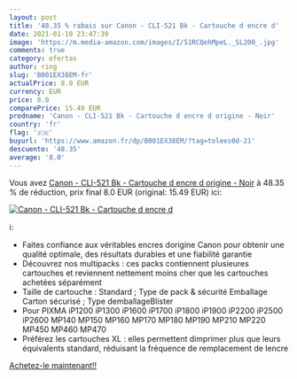 ```yaml
---
layout: post
title: '48.35 % rabais sur Canon - CLI-521 Bk - Cartouche d encre d'
date: 2021-01-10 23:47:39
image: 'https://m.media-amazon.com/images/I/51RCQehMpeL._SL200_.jpg'
comments: true
category: ofertas
author: ring
slug: 'B001EX38EM-fr'
actualPrice: 8.0 EUR
currency: EUR
price: 8.0
comparePrice: 15.49 EUR
prodname: 'Canon - CLI-521 Bk - Cartouche d encre d origine - Noir'
country: 'fr'
flag: '🇫🇷'
buyurl: 'https://www.amazon.fr/dp/B001EX38EM/?tag=tolees0d-21'
descuento: '48.35'
average: '8.0'
---
```


Vous avez [Canon - CLI-521 Bk - Cartouche d encre d origine - Noir](https://www.amazon.fr/dp/B001EX38EM/?tag=tolees0d-21)  à  48.35 % de réduction, prix final  8.0 EUR (original: 15.49 EUR) ici:

[![Canon - CLI-521 Bk - Cartouche d encre d](https://m.media-amazon.com/images/I/51RCQehMpeL._SL200_.jpg)](https://www.amazon.fr/dp/B001EX38EM/?tag=tolees0d-21)

ℹ️:

- Faites confiance aux véritables encres dorigine Canon pour obtenir une qualité optimale, des résultats durables et une fiabilité garantie
- Découvrez nos multipacks : ces packs contiennent plusieures cartouches et reviennent nettement moins cher que les cartouches achetées séparément
- Taille de cartouche : Standard ; Type de pack & sécurité Emballage Carton sécurisé ; Type demballageBlister
- Pour PIXMA iP1200 iP1300 iP1600 iP1700 iP1800 iP1900 iP2200 iP2500 iP2600 MP140 MP150 MP160 MP170 MP180 MP190 MP210 MP220 MP450 MP460 MP470
- Préférez les cartouches XL : elles permettent dimprimer plus que leurs équivalents standard, réduisant la fréquence de remplacement de lencre

[Achetez-le maintenant!!](https://www.amazon.fr/dp/B001EX38EM/?tag=tolees0d-21)
